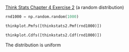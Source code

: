 [Think Stats Chapter 4 Exercise 2](http://greenteapress.com/thinkstats2/html/thinkstats2005.html#toc41) (a random distribution)

```python
rnd1000 = np.random.random(1000)
```

```python
thinkplot.Pmfs([thinkstats2.Pmf(rnd1000)])
```

```python
thinkplot.Cdfs([thinkstats2.Cdf(rnd1000)])
```

The distribution is uniform
